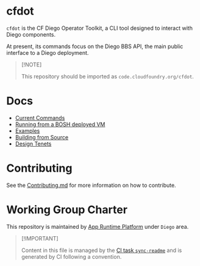 # cfdot

`cfdot` is the CF Diego Operator Toolkit, a CLI tool designed to
interact with Diego components.

At present, its commands focus on the Diego BBS API, the main public
interface to a Diego deployment.

> \[!NOTE\]
>
> This repository should be imported as `code.cloudfoundry.org/cfdot`.

# Docs

-   [Current Commands](./docs/010-current-commands.md)
-   [Running from a BOSH deployed
    VM](./docs/020-running-from-a-BOSH-deployed-vm.md)
-   [Examples](./docs/030-examples.md)
-   [Building from Source](./docs/040-building-from-source.md)
-   [Design Tenets](./docs/050-design-tenets.md)

# Contributing

See the [Contributing.md](./.github/CONTRIBUTING.md) for more
information on how to contribute.

# Working Group Charter

This repository is maintained by [App Runtime
Platform](https://github.com/cloudfoundry/community/blob/main/toc/working-groups/app-runtime-platform.md)
under `Diego` area.

> \[!IMPORTANT\]
>
> Content in this file is managed by the [CI task
> `sync-readme`](https://github.com/cloudfoundry/wg-app-platform-runtime-ci/blob/c83c224ad06515ed52f51bdadf6075f56300ec93/shared/tasks/sync-readme/metadata.yml)
> and is generated by CI following a convention.
